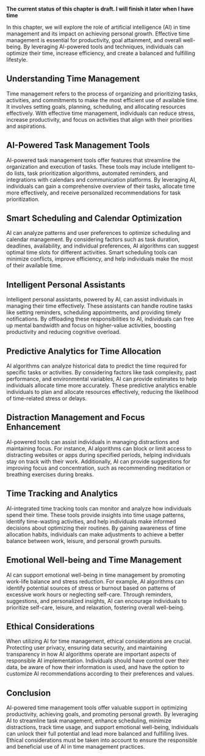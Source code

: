 **The current status of this chapter is draft. I will finish it later when I have time**

In this chapter, we will explore the role of artificial intelligence (AI) in time management and its impact on achieving personal growth. Effective time management is essential for productivity, goal attainment, and overall well-being. By leveraging AI-powered tools and techniques, individuals can optimize their time, increase efficiency, and create a balanced and fulfilling lifestyle.

**Understanding Time Management**
---------------------------------

Time management refers to the process of organizing and prioritizing tasks, activities, and commitments to make the most efficient use of available time. It involves setting goals, planning, scheduling, and allocating resources effectively. With effective time management, individuals can reduce stress, increase productivity, and focus on activities that align with their priorities and aspirations.

**AI-Powered Task Management Tools**
------------------------------------

AI-powered task management tools offer features that streamline the organization and execution of tasks. These tools may include intelligent to-do lists, task prioritization algorithms, automated reminders, and integrations with calendars and communication platforms. By leveraging AI, individuals can gain a comprehensive overview of their tasks, allocate time more effectively, and receive personalized recommendations for task prioritization.

**Smart Scheduling and Calendar Optimization**
----------------------------------------------

AI can analyze patterns and user preferences to optimize scheduling and calendar management. By considering factors such as task duration, deadlines, availability, and individual preferences, AI algorithms can suggest optimal time slots for different activities. Smart scheduling tools can minimize conflicts, improve efficiency, and help individuals make the most of their available time.

**Intelligent Personal Assistants**
-----------------------------------

Intelligent personal assistants, powered by AI, can assist individuals in managing their time effectively. These assistants can handle routine tasks like setting reminders, scheduling appointments, and providing timely notifications. By offloading these responsibilities to AI, individuals can free up mental bandwidth and focus on higher-value activities, boosting productivity and reducing cognitive overload.

**Predictive Analytics for Time Allocation**
--------------------------------------------

AI algorithms can analyze historical data to predict the time required for specific tasks or activities. By considering factors like task complexity, past performance, and environmental variables, AI can provide estimates to help individuals allocate time more accurately. These predictive analytics enable individuals to plan and allocate resources effectively, reducing the likelihood of time-related stress or delays.

**Distraction Management and Focus Enhancement**
------------------------------------------------

AI-powered tools can assist individuals in managing distractions and maintaining focus. For instance, AI algorithms can block or limit access to distracting websites or apps during specified periods, helping individuals stay on track with their work. Additionally, AI can provide suggestions for improving focus and concentration, such as recommending meditation or breathing exercises during breaks.

**Time Tracking and Analytics**
-------------------------------

AI-integrated time tracking tools can monitor and analyze how individuals spend their time. These tools provide insights into time usage patterns, identify time-wasting activities, and help individuals make informed decisions about optimizing their routines. By gaining awareness of time allocation habits, individuals can make adjustments to achieve a better balance between work, leisure, and personal growth pursuits.

**Emotional Well-being and Time Management**
--------------------------------------------

AI can support emotional well-being in time management by promoting work-life balance and stress reduction. For example, AI algorithms can identify potential sources of stress or burnout based on patterns of excessive work hours or neglecting self-care. Through reminders, suggestions, and personalized insights, AI can encourage individuals to prioritize self-care, leisure, and relaxation, fostering overall well-being.

**Ethical Considerations**
--------------------------

When utilizing AI for time management, ethical considerations are crucial. Protecting user privacy, ensuring data security, and maintaining transparency in how AI algorithms operate are important aspects of responsible AI implementation. Individuals should have control over their data, be aware of how their information is used, and have the option to customize AI recommendations according to their preferences and values.

**Conclusion**
--------------

AI-powered time management tools offer valuable support in optimizing productivity, achieving goals, and promoting personal growth. By leveraging AI to streamline task management, enhance scheduling, minimize distractions, track time usage, and support emotional well-being, individuals can unlock their full potential and lead more balanced and fulfilling lives. Ethical considerations must be taken into account to ensure the responsible and beneficial use of AI in time management practices.
